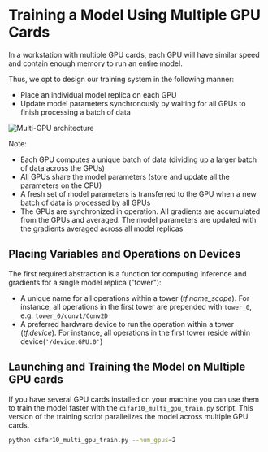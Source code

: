 # Training a Model Using Multiple GPU Cards

In a workstation with multiple GPU cards, each GPU will have similar speed and contain enough memory to run an entire model.

Thus, we opt to design our training system in the following manner:

- Place an individual model replica on each GPU
- Update model parameters synchronously by waiting for all GPUs to finish processing a batch of data

![Multi-GPU architecture](https://www.tensorflow.org/images/Parallelism.png)

Note:

- Each GPU computes a unique batch of data (dividing up a larger batch of data across the GPUs)
- All GPUs share the model parameters (store and update all the parameters on the CPU)
- A fresh set of model parameters is transferred to the GPU when a new batch of data is processed by all GPUs
- The GPUs are synchronized in operation. All gradients are accumulated from the GPUs and averaged. The model parameters are updated with the gradients averaged across all model replicas

## Placing Variables and Operations on Devices

The first required abstraction is a function for computing inference and gradients for a single model replica ("tower"):

- A unique name for all operations within a tower (*tf.name_scope*). For instance, all operations in the first tower are prepended with `tower_0`, e.g. `tower_0/conv1/Conv2D`
- A preferred hardware device to run the operation within a tower (*tf.device*). For instance, all operations in the first tower reside within device(`'/device:GPU:0'`)

## Launching and Training the Model on Multiple GPU cards

If you have several GPU cards installed on your machine you can use them to train the model faster with the `cifar10_multi_gpu_train.py` script. This version of the training script parallelizes the model across multiple GPU cards.

```bash
python cifar10_multi_gpu_train.py --num_gpus=2
```